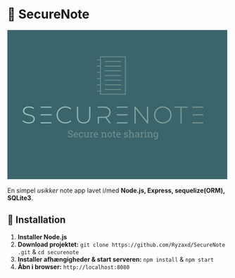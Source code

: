 # 📝 SecureNote

<img src="https://github.com/Ryzaxd/SecureNote/blob/main/public/images/securenote.png" width="500">  

En simpel *usikker* note app lavet i/med **Node.js, Express, sequelize(ORM), SQLite3**.  

## 🚀 Installation  
1. **Installer Node.js**  
2. **Download projektet:** `git clone https://github.com/Ryzaxd/SecureNote .git` & `cd securenote`  
3. **Installer afhængigheder & start serveren:** `npm install` & `npm start`  
4. **Åbn i browser:** `http://localhost:8080`  

